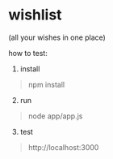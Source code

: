 # wishlist
(all your wishes in one place)

how to test:

1. install

> npm install

2. run

> node app/app.js

3. test

> http://localhost:3000
